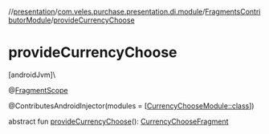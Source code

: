//[presentation](../../../index.md)/[com.veles.purchase.presentation.di.module](../index.md)/[FragmentsContributorModule](index.md)/[provideCurrencyChoose](provide-currency-choose.md)

# provideCurrencyChoose

[androidJvm]\

@[FragmentScope](../../com.veles.purchase.presentation.di.annotation.scope/-fragment-scope/index.md)

@ContributesAndroidInjector(modules = [[CurrencyChooseModule::class](../../com.veles.purchase.presentation.presentation.compose.shopping.dialog.currency.choose/-currency-choose-module/index.md)])

abstract fun [provideCurrencyChoose](provide-currency-choose.md)(): [CurrencyChooseFragment](../../com.veles.purchase.presentation.presentation.compose.shopping.dialog.currency.choose/-currency-choose-fragment/index.md)
